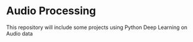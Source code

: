 # Audio Processing

This repository will include some projects using Python Deep Learning on Audio data
